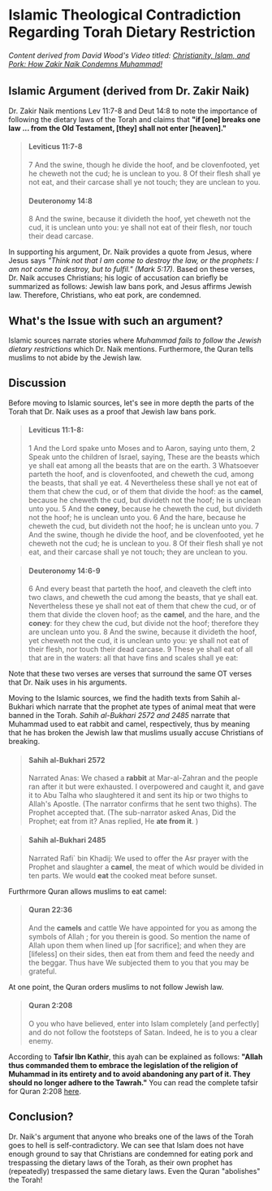 # Islamic Theological Contradiction Regarding Torah Dietary Restriction

###### Content derived from David Wood's Video titled: [Christianity, Islam, and Pork: How Zakir Naik Condemns Muhammad!](https://www.youtube.com/watch?v=PupDC2gA5-4)

## Islamic Argument (derived from Dr. Zakir Naik)
Dr. Zakir Naik mentions Lev 11:7-8 and Deut 14:8 to note the importance of following the dietary laws of the Torah and claims that **"if [one] breaks one law ... from the Old Testament, [they] shall not enter [heaven]."**
> #### Leviticus 11:7-8
> 7 And the swine, though he divide the hoof, and be clovenfooted, yet he cheweth not the cud; he is unclean to you.
> 8 Of their flesh shall ye not eat, and their carcase shall ye not touch; they are unclean to you.
>
> #### Deuteronomy 14:8
> 8 And the swine, because it divideth the hoof, yet cheweth not the cud, it is unclean unto you: ye shall not eat of their flesh, nor touch their dead carcase.

In supporting his argument, Dr. Naik provides a quote from Jesus, where Jesus says *"Think not that I am come to destroy the law, or the prophets: I am not come to destroy, but to fulfil." (Mark 5:17).* Based on these verses, Dr. Naik accuses Christians; his logic of accusation can briefly be summarized as follows: Jewish law bans pork, and Jesus affirms Jewish law. Therefore, Christians, who eat pork, are condemned.

## What's the Issue with such an argument?
Islamic sources narrate stories where *Muhammad fails to follow the Jewish dietary restrictions* which Dr. Naik mentions. Furthermore, the Quran tells muslims to not abide by the Jewish law.

## Discussion
Before moving to Islamic sources, let's see in more depth the parts of the Torah that Dr. Naik uses as a proof that Jewish law bans pork. 
> #### Leviticus 11:1-8:
> 1 And the Lord spake unto Moses and to Aaron, saying unto them,
> 2 Speak unto the children of Israel, saying, These are the beasts which ye shall eat among all the beasts that are on the earth.
> 3 Whatsoever parteth the hoof, and is clovenfooted, and cheweth the cud, among the beasts, that shall ye eat.
> 4 Nevertheless these shall ye not eat of them that chew the cud, or of them that divide the hoof: as the **camel**, because he cheweth the cud, but divideth not the hoof; he is unclean unto you.
> 5 And the **coney**, because he cheweth the cud, but divideth not the hoof; he is unclean unto you.
> 6 And the hare, because he cheweth the cud, but divideth not the hoof; he is unclean unto you.
> 7 And the swine, though he divide the hoof, and be clovenfooted, yet he cheweth not the cud; he is unclean to you.
> 8 Of their flesh shall ye not eat, and their carcase shall ye not touch; they are unclean to you.

> #### Deuteronomy 14:6-9
> 6 And every beast that parteth the hoof, and cleaveth the cleft into two claws, and cheweth the cud among the beasts, that ye shall eat.
> Nevertheless these ye shall not eat of them that chew the cud, or of them that divide the cloven hoof; as the **camel**, and the hare, and the **coney**: for they chew the cud, but divide not the hoof; therefore they are unclean unto you.
> 8 And the swine, because it divideth the hoof, yet cheweth not the cud, it is unclean unto you: ye shall not eat of their flesh, nor touch their dead carcase.
> 9 These ye shall eat of all that are in the waters: all that have fins and scales shall ye eat:

Note that these two verses are verses that surround the same OT verses that Dr. Naik uses in his arguments.

Moving to the Islamic sources, we find the hadith texts from Sahih al-Bukhari which narrate that the prophet ate types of animal meat that were banned in the Torah.
*Sahih al-Bukhari 2572 and 2485* narrate that Muhammad used to eat rabbit and camel, respectively, thus by meaning that he has broken the Jewish law that muslims usually accuse Christians
of breaking.

> #### Sahih al-Bukhari 2572
> Narrated Anas: We chased a **rabbit** at Mar-al-Zahran and the people ran after it but were exhausted. I overpowered and caught it, and gave it to Abu Talha who slaughtered it and sent its hip or two thighs to Allah's Apostle. (The narrator confirms that he sent two thighs). The Prophet accepted that. (The sub-narrator asked Anas, Did the Prophet; eat from it? Anas replied, He **ate from it**. )

> #### Sahih al-Bukhari 2485
> Narrated Rafi` bin Khadij: We used to offer the Asr prayer with the Prophet and slaughter a **camel**, the meat of which would be divided in ten parts. We would **eat** the cooked meat before sunset.

Furthrmore Quran allows muslims to eat camel:
> #### Quran 22:36
> And the **camels** and cattle We have appointed for you as among the symbols of Allah ; for you therein is good. So mention the name of Allah upon them when lined up [for sacrifice]; and when they are [lifeless] on their sides, then eat from them and feed the needy and the beggar. Thus have We subjected them to you that you may be grateful.

At one point, the Quran orders muslims to not follow Jewish law. 
> #### Quran 2:208
> O you who have believed, enter into Islam completely [and perfectly] and do not follow the footsteps of Satan. Indeed, he is to you a clear enemy.

According to **Tafsir Ibn Kathir**, this ayah can be explained as follows: **"Allah thus commanded them to embrace the legislation of the religion of Muhammad in its entirety and to avoid abandoning any part of it. They should no longer adhere to the Tawrah."**
You can read the complete tafsir for Quran 2:208 [here](http://www.alim.org/library/quran/AlQuran-tafsir/TIK/2/208).


## Conclusion?
Dr. Naik's argument that anyone who breaks one of the laws of the Torah goes to hell is self-contradictory. We can see that Islam does not have enough ground to say that Christians are condemned for eating pork and trespassing the dietary laws of the Torah, as their own prophet has (repeatedly) trespassed the same dietary laws. Even the Quran "abolishes" the Torah!




